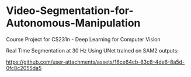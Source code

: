 # Video-Segmentation-for-Autonomous-Manipulation
Course Project for CS231n - Deep Learning for Computer Vision

Real Time Segmentation at 30 Hz Using UNet trained on SAM2 outputs:

https://github.com/user-attachments/assets/16ce64cb-83c8-4de6-8a5d-0fc8c2055da5

